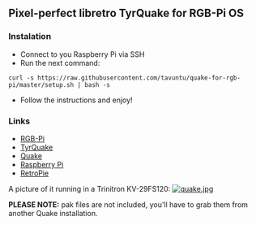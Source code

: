 ## Pixel-perfect libretro TyrQuake for RGB-Pi OS

### Instalation

* Connect to you Raspberry Pi via SSH
* Run the next command:

```curl -s https://raw.githubusercontent.com/tavuntu/quake-for-rgb-pi/master/setup.sh | bash -s```
* Follow the instructions and enjoy!

### Links

* [RGB-Pi](https://www.rgb-pi.com/)
* [TyrQuake](https://docs.libretro.com/library/tyrquake/)
* [Quake](https://en.wikipedia.org/wiki/Quake_(video_game))
* [Raspberry Pi](https://www.raspberrypi.org/)
* [RetroPie](https://retropie.org.uk/)

A picture of it running in a Trinitron KV-29FS120:
[![quake.jpg](https://i.postimg.cc/C5Zf4wCC/quake.jpg)](https://postimg.cc/m1sDLf5h)


**PLEASE NOTE:** pak files are not included, you'll have to grab them from another Quake installation.
